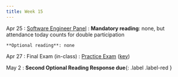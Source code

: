 ```yaml
---
title: Week 15
---
```


Apr 25
: [Software Engineer Panel](#)
  : **Mandatory reading**: none, but attendance today counts for double participation

    **Optional reading**: none

Apr 27
: Final Exam (in-class)
  : [Practice Exam](../assets/practice.pdf) ([key](../assets/practice-key.pdf))

May 2
 : **Second Optional Reading Response due**{: .label .label-red } 
